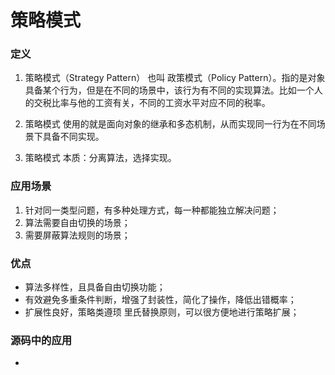 # 策略模式

### 定义

1. 策略模式（Strategy Pattern） 也叫 政策模式（Policy Pattern）。指的是对象具备某个行为，但是在不同的场景中，该行为有不同的实现算法。比如一个人的交税比率与他的工资有关，不同的工资水平对应不同的税率。

2. 策略模式 使用的就是面向对象的继承和多态机制，从而实现同一行为在不同场景下具备不同实现。

3. 策略模式 本质：分离算法，选择实现。

### 应用场景

1. 针对同一类型问题，有多种处理方式，每一种都能独立解决问题；
2. 算法需要自由切换的场景；
3. 需要屏蔽算法规则的场景；


### 优点

- 算法多样性，且具备自由切换功能；
- 有效避免多重条件判断，增强了封装性，简化了操作，降低出错概率；
- 扩展性良好，策略类遵顼 里氏替换原则，可以很方便地进行策略扩展；


### 源码中的应用

- 

